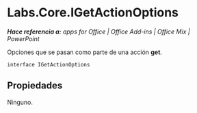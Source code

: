 
# Labs.Core.IGetActionOptions

 _**Hace referencia a:** apps for Office | Office Add-ins | Office Mix | PowerPoint_

Opciones que se pasan como parte de una acción **get**.

```
interface IGetActionOptions
```


## Propiedades

Ninguno.

